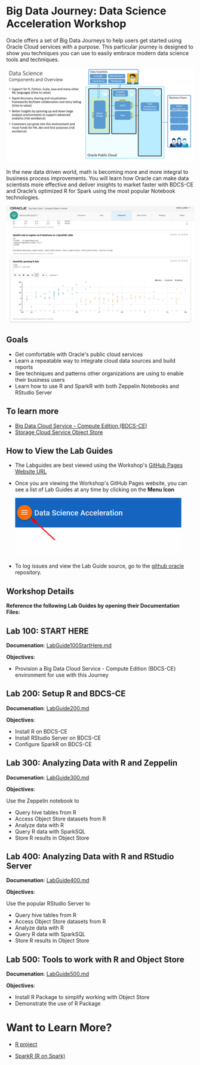 
# Big Data Journey: Data Science Acceleration Workshop
Oracle offers a set of Big Data Journeys to help users get started using Oracle Cloud services with a purpose. This particular journey is designed to show you techniques you can use to easily embrace modern data science tools and techniques.


![](images/snap0012065.jpg) 



In the new data driven world, math is becoming more and more integral to business process improvements. You will learn how Oracle can make data scientists more effective and deliver insights to market faster with BDCS-CE and Oracle’s optimized R for Spark using the most popular Notebook technologies.

![](images/300/snap0012222.jpg) 


## Goals

 - Get comfortable with Oracle's public cloud services
 - Learn a repeatable way to integrate cloud data sources and build reports
 - See techniques and patterns other organizations are using to enable their business users
 - Learn how to use R and SparkR with both Zeppelin Notebooks and RStudio Server


## To learn more
 - [Big Data Cloud Service - Compute Edition (BDCS-CE)](https://cloud.oracle.com/big-data-compute-edition)
 - [Storage Cloud Service Object Store](https://cloud.oracle.com/en_US/storage)

      
## How to View the Lab Guides

- The Labguides are best viewed using the Workshop's [GitHub Pages Website URL](https://oracle.github.io/learning-library/workshops/journey3-data-science/) 

- Once you are viewing the Workshop's GitHub Pages website, you can see a list of Lab Guides at any time by clicking on the **Menu Icon**

    ![](images/WorkshopMenu.png)  

- To log issues and view the Lab Guide source, go to the [github oracle](https://github.com/oracle/learning-library/tree/master/workshops/journey3-data-science) repository.






## Workshop Details

**Reference the following Lab Guides by opening their Documentation Files:**

## Lab 100: START HERE

**Documenation**: [LabGuide100StartHere.md](LabGuide100StartHere.md)

**Objectives**:

- Provision a Big Data Cloud Service - Compute Edition (BDCS-CE) environment for use with this Journey

## Lab 200: Setup R and BDCS-CE

**Documenation**: [LabGuide200.md](LabGuide200.md)

**Objectives**:

- Install R on BDCS-CE
- Install RStudio Server on BDCS-CE
- Configure SparkR on BDCS-CE

## Lab 300: Analyzing Data with R and Zeppelin

**Documenation**: [LabGuide300.md](LabGuide300.md)

**Objectives**:

Use the Zeppelin notebook to

- Query hive tables from R
- Access Object Store datasets from R
- Analyze data with R
- Query R data with SparkSQL
- Store R results in Object Store

## Lab 400: Analyzing Data with R and RStudio Server

**Documenation**: [LabGuide400.md](LabGuide400.md)

**Objectives**:

Use the popular RStudio Server to

- Query hive tables from R
- Access Object Store datasets from R
- Analyze data with R
- Query R data with SparkSQL
- Store R results in Object Store

## Lab 500:  Tools to work with R and Object Store

**Documenation**: [LabGuide500.md](LabGuide500.md)

**Objectives**:

- Install R Package to simplify working with Object Store
- Demonstrate the use of R Package


# Want to Learn More?

- [R project](https://www.r-project.org/)

- [SparkR (R on Spark)](http://spark.apache.org/docs/latest/sparkr.html)


